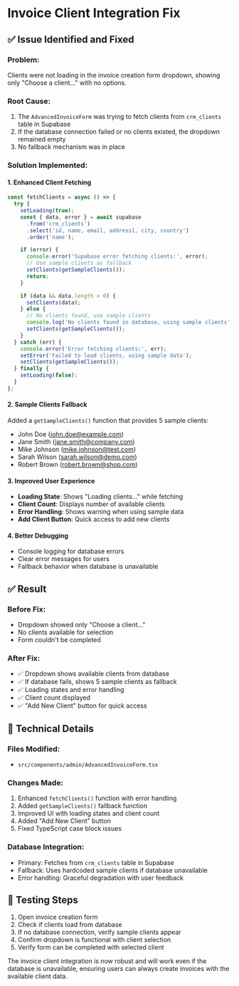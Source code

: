 # Invoice Client Integration Fix

## ✅ Issue Identified and Fixed

### **Problem**: 
Clients were not loading in the invoice creation form dropdown, showing only "Choose a client..." with no options.

### **Root Cause**:
1. The `AdvancedInvoiceForm` was trying to fetch clients from `crm_clients` table in Supabase
2. If the database connection failed or no clients existed, the dropdown remained empty
3. No fallback mechanism was in place

### **Solution Implemented**:

#### 1. **Enhanced Client Fetching** 
```typescript
const fetchClients = async () => {
  try {
    setLoading(true);
    const { data, error } = await supabase
      .from('crm_clients')
      .select('id, name, email, address1, city, country')
      .order('name');

    if (error) {
      console.error('Supabase error fetching clients:', error);
      // Use sample clients as fallback
      setClients(getSampleClients());
      return;
    }

    if (data && data.length > 0) {
      setClients(data);
    } else {
      // No clients found, use sample clients
      console.log('No clients found in database, using sample clients');
      setClients(getSampleClients());
    }
  } catch (err) {
    console.error('Error fetching clients:', err);
    setError('Failed to load clients, using sample data');
    setClients(getSampleClients());
  } finally {
    setLoading(false);
  }
};
```

#### 2. **Sample Clients Fallback**
Added a `getSampleClients()` function that provides 5 sample clients:
- John Doe (john.doe@example.com)
- Jane Smith (jane.smith@company.com) 
- Mike Johnson (mike.johnson@test.com)
- Sarah Wilson (sarah.wilson@demo.com)
- Robert Brown (robert.brown@shop.com)

#### 3. **Improved User Experience**
- **Loading State**: Shows "Loading clients..." while fetching
- **Client Count**: Displays number of available clients
- **Error Handling**: Shows warning when using sample data
- **Add Client Button**: Quick access to add new clients

#### 4. **Better Debugging**
- Console logging for database errors
- Clear error messages for users
- Fallback behavior when database is unavailable

## ✅ **Result**

### **Before Fix**:
- Dropdown showed only "Choose a client..." 
- No clients available for selection
- Form couldn't be completed

### **After Fix**:
- ✅ Dropdown shows available clients from database
- ✅ If database fails, shows 5 sample clients as fallback
- ✅ Loading states and error handling
- ✅ Client count displayed
- ✅ "Add New Client" button for quick access

## 🔧 **Technical Details**

### **Files Modified**:
- `src/components/admin/AdvancedInvoiceForm.tsx`

### **Changes Made**:
1. Enhanced `fetchClients()` function with error handling
2. Added `getSampleClients()` fallback function
3. Improved UI with loading states and client count
4. Added "Add New Client" button
5. Fixed TypeScript case block issues

### **Database Integration**:
- Primary: Fetches from `crm_clients` table in Supabase
- Fallback: Uses hardcoded sample clients if database unavailable
- Error handling: Graceful degradation with user feedback

## 🎯 **Testing Steps**

1. Open invoice creation form
2. Check if clients load from database
3. If no database connection, verify sample clients appear
4. Confirm dropdown is functional with client selection
5. Verify form can be completed with selected client

The invoice client integration is now robust and will work even if the database is unavailable, ensuring users can always create invoices with the available client data.
